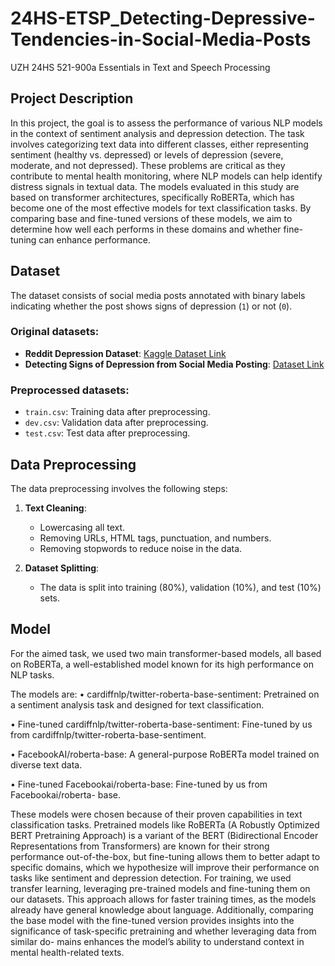 # 24HS-ETSP_Detecting-Depressive-Tendencies-in-Social-Media-Posts
UZH 24HS 521-900a Essentials in Text and Speech Processing


## Project Description

In this project, the goal is to assess the performance of various NLP models in the context
of sentiment analysis and depression detection. The task involves categorizing text data
into different classes, either representing sentiment (healthy vs. depressed) or levels of
depression (severe, moderate, and not depressed). These problems are critical as they
contribute to mental health monitoring, where NLP models can help identify distress
signals in textual data.
The models evaluated in this study are based on transformer architectures, specifically
RoBERTa, which has become one of the most effective models for text classification tasks.
By comparing base and fine-tuned versions of these models, we aim to determine how well
each performs in these domains and whether fine-tuning can enhance performance.


## Dataset

The dataset consists of social media posts annotated with binary labels indicating whether the post shows signs of depression (`1`) or not (`0`).

### Original datasets:
- **Reddit Depression Dataset**: [Kaggle Dataset Link](https://www.kaggle.com/datasets/infamouscoder/depression-reddit-cleaned/data)
- **Detecting Signs of Depression from Social Media Posting**: [Dataset Link](https://github.com/Kayal-Sampath/detecting-signs-of-depression-from-social-media-postings)

### Preprocessed datasets:
  - `train.csv`: Training data after preprocessing.
  - `dev.csv`: Validation data after preprocessing.
  - `test.csv`: Test data after preprocessing.


## Data Preprocessing

The data preprocessing involves the following steps:
1. **Text Cleaning**: 
   - Lowercasing all text.
   - Removing URLs, HTML tags, punctuation, and numbers.
   - Removing stopwords to reduce noise in the data.

2. **Dataset Splitting**: 
   - The data is split into training (80%), validation (10%), and test (10%) sets.

## Model

For the aimed task, we used two main transformer-based models, all based on RoBERTa,
a well-established model known for its high performance on NLP tasks. 

The models are:
• cardiffnlp/twitter-roberta-base-sentiment: Pretrained on a sentiment analysis task
and designed for text classification.

• Fine-tuned cardiffnlp/twitter-roberta-base-sentiment: Fine-tuned by us from
cardiffnlp/twitter-roberta-base-sentiment.

• FacebookAI/roberta-base: A general-purpose RoBERTa model trained on diverse
text data.

• Fine-tuned Facebookai/roberta-base: Fine-tuned by us from Facebookai/roberta-
base.

These models were chosen because of their proven capabilities in text classification tasks.
Pretrained models like RoBERTa (A Robustly Optimized BERT Pretraining Approach)
is a variant of the BERT (Bidirectional Encoder Representations from Transformers) are
known for their strong performance out-of-the-box, but fine-tuning allows them to better
adapt to specific domains, which we hypothesize will improve their performance on tasks
like sentiment and depression detection.
For training, we used transfer learning, leveraging pre-trained models and fine-tuning them
on our datasets. This approach allows for faster training times, as the models already have
general knowledge about language.
Additionally, comparing the base model with the fine-tuned version provides insights into
the significance of task-specific pretraining and whether leveraging data from similar do-
mains enhances the model’s ability to understand context in mental health-related texts.
